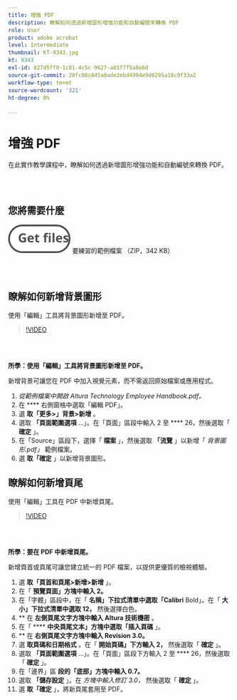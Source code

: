 ```yaml
---
title: 增強 PDF
description: 瞭解如何透過新增圖形增強功能和自動編號來轉換 PDF
role: User
product: adobe acrobat
level: Intermediate
thumbnail: KT-9343.jpg
kt: 9343
exl-id: 827d5ff0-1c81-4c5c-9627-a01f7f5a8e6d
source-git-commit: 20fc08c045a8ade2ebd4994e9d6295a18c9f33a2
workflow-type: tm+mt
source-wordcount: '321'
ht-degree: 0%

---
```


# 增強 PDF

在此實作教學課程中，瞭解如何透過新增圖形增強功能和自動編號來轉換 PDF。

<br> 

## 您將需要什麼

[![取得檔案 ](../assets/Getfiles.svg)](../assets/Enhance.zip)
要練習的範例檔案 （ZIP，342 KB）

<br> 

## 瞭解如何新增背景圖形

使用「編輯」工具將背景圖形新增至 PDF。

>[!VIDEO](https://video.tv.adobe.com/v/338746?hidetitle=true)

<br> 

**所學：使用「編輯」工具將背景圖形新增至 PDF。**

新增背景可讓您在 PDF 中加入視覺元素，而不需返回原始檔案或應用程式。

1. *從範例檔案中開啟 Altura Technology Employee Handbook.pdf。*
1. 在 **** 右側窗格中選取「編輯 PDF」。
1. 選 **取「更多>」背景>新增** 。
1. 選取 **「頁面範圍選項** ...」。在「頁面」區段中輸入 2 至 **** 26，然後選取「 **確定** 」。
1. 在「Source」區段下，選擇「 **檔案** 」，然後選取 **「流覽** 」以新增「 *背景圖形.pdf」* 範例檔案。
1. 選 **取「確定** 」以新增背景圖形。

## 瞭解如何新增頁尾

使用「編輯」工具在 PDF 中新增頁尾。

>[!VIDEO](https://video.tv.adobe.com/v/338745?hidetitle=true)

<br> 

**所學：要在 PDF 中新增頁尾。**

新增頁首或頁尾可讓您建立統一的 PDF 檔案，以提供更優質的檢視體驗。

1. 選 **取「頁首和頁尾>新增>新增** 」。
1. 在「 **預覽頁面」方塊中輸入 2。**
1. 在「字體」區段中，在「 **名稱」下拉式清單中選取「Calibri** Bold」。在「 **大小」下拉式清單中選取 12，** 然後選擇白色。
1. ** 在 **左側頁尾文字方塊中輸入 Altura 技術機密** 。
1. 在「 **** **中央頁尾文本」方塊中選取「插入頁碼** 」。
1. ** 在 **右側頁尾文字方塊中輸入 Revision 3.0。**
1. 選 **取頁碼和日期格式** 。在「 **開始頁碼」下方輸入 2，** 然後選取「 **確定** 」。
1. 選取 **「頁面範圍選項** ...」。在「頁面」區段下方輸入 2 至 **** 26，然後選取「 **確定** 」。
1. 在「邊界」區 **段的「底部」方塊中輸入 0.7。**
1. 選取 **「儲存設定** 」。在 *方塊中輸入修訂 3.0，* 然後選取「 **確定** 」。
1. 選 **取「確定** 」，將新頁尾套用至 PDF。

